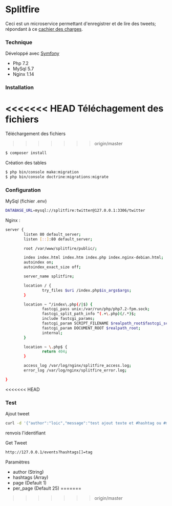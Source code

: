 # Splitfire

Ceci est un microservice permettant d'enregistrer et de lire des tweets; répondant à ce [cachier des charges](https://gist.github.com/splitfire-cs/a02342cc4f6f3192154bde7db7c26e2e).



### Technique

Développé avec [Symfony](https://symfony.com/)
  - Php 7.2
  - MySql 5.7
  - Nginx 1.14

### Installation


<<<<<<< HEAD
Téléchagement des fichiers
=======
Téléchargement des fichiers
>>>>>>> origin/master

```sh
$ composer install
```

Création des tables

```sh
$ php bin/console make:migration
$ php bin/console doctrine:migrations:migrate
```

### Configuration

MySql (fichier .env)

```sh
DATABASE_URL=mysql://splitfire:twitter@127.0.0.1:3306/twitter
```


Nginx : 

```sh
server {
        listen 80 default_server;
        listen [::]:80 default_server;

        root /var/www/splitfire/public/;

        index index.html index.htm index.php index.nginx-debian.html;
        autoindex on;
        autoindex_exact_size off;

        server_name splitfire;

        location / {
                try_files $uri /index.php$is_args$args;
        }

        location ~ ^/index\.php(/|$) {
                fastcgi_pass unix:/var/run/php/php7.2-fpm.sock;
                fastcgi_split_path_info ^(.+\.php)(/.*)$;
                include fastcgi_params;
                fastcgi_param SCRIPT_FILENAME $realpath_root$fastcgi_script_name;
                fastcgi_param DOCUMENT_ROOT $realpath_root;
                internal;
        }

        location ~ \.php$ {
                return 404;
        }

        access_log /var/log/nginx/splitfire_access.log;
        error_log /var/log/nginx/splitfire_error.log;

}
```
<<<<<<< HEAD



### Test

Ajout tweet

```sh
curl -d '{"author":"loic","message":"test ajout texte et #hashtag ou #multiHash"}' -H "Content-Type: application/json" -X POST http://127.0.0.1/events
```
renvois l'identifiant


Get Tweet

```sh
http://127.0.0.1/events?hashtags[]=tag
```


Paramètres
  - author (String)
  - hashtags (Array)
  - page (Default 1)
  - per_page (Default 25)
=======
>>>>>>> origin/master
